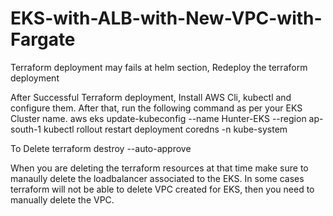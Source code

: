 # EKS-with-ALB-with-New-VPC-with-Fargate
Terraform deployment may fails at helm section, Redeploy the terraform deployment

After Successful Terraform deployment, Install AWS Cli, kubectl and configure them. After that, run the following command as per your EKS Cluster name.
aws eks update-kubeconfig --name Hunter-EKS --region ap-south-1
kubectl rollout restart deployment coredns -n kube-system

To Delete
terraform destroy --auto-approve

When you are deleting the terraform resources at that time make sure to manaully delete the loadbalancer associated to the EKS. In some cases terraform will not be able to delete VPC created for EKS, then you need to manually delete the VPC.
